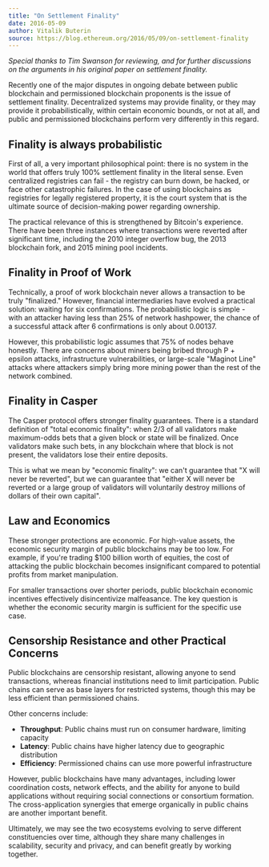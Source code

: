 ```yaml
---
title: "On Settlement Finality"
date: 2016-05-09
author: Vitalik Buterin
source: https://blog.ethereum.org/2016/05/09/on-settlement-finality
---
```


_Special thanks to Tim Swanson for reviewing, and for further discussions on the arguments in his original paper on settlement finality._

Recently one of the major disputes in ongoing debate between public blockchain and permissioned blockchain proponents is the issue of settlement finality. Decentralized systems may provide finality, or they may provide it probabilistically, within certain economic bounds, or not at all, and public and permissioned blockchains perform very differently in this regard.

## Finality is always probabilistic

First of all, a very important philosophical point: there is no system in the world that offers truly 100% settlement finality in the literal sense. Even centralized registries can fail - the registry can burn down, be hacked, or face other catastrophic failures. In the case of using blockchains as registries for legally registered property, it is the court system that is the ultimate source of decision-making power regarding ownership.

The practical relevance of this is strengthened by Bitcoin's experience. There have been three instances where transactions were reverted after significant time, including the 2010 integer overflow bug, the 2013 blockchain fork, and 2015 mining pool incidents.

## Finality in Proof of Work

Technically, a proof of work blockchain never allows a transaction to be truly "finalized." However, financial intermediaries have evolved a practical solution: waiting for six confirmations. The probabilistic logic is simple - with an attacker having less than 25% of network hashpower, the chance of a successful attack after 6 confirmations is only about 0.00137.

However, this probabilistic logic assumes that 75% of nodes behave honestly. There are concerns about miners being bribed through P + epsilon attacks, infrastructure vulnerabilities, or large-scale "Maginot Line" attacks where attackers simply bring more mining power than the rest of the network combined.

## Finality in Casper

The Casper protocol offers stronger finality guarantees. There is a standard definition of "total economic finality": when 2/3 of all validators make maximum-odds bets that a given block or state will be finalized. Once validators make such bets, in any blockchain where that block is not present, the validators lose their entire deposits.

This is what we mean by "economic finality": we can't guarantee that "X will never be reverted", but we can guarantee that "either X will never be reverted or a large group of validators will voluntarily destroy millions of dollars of their own capital".

## Law and Economics

These stronger protections are economic. For high-value assets, the economic security margin of public blockchains may be too low. For example, if you're trading $100 billion worth of equities, the cost of attacking the public blockchain becomes insignificant compared to potential profits from market manipulation.

For smaller transactions over shorter periods, public blockchain economic incentives effectively disincentivize malfeasance. The key question is whether the economic security margin is sufficient for the specific use case.

## Censorship Resistance and other Practical Concerns

Public blockchains are censorship resistant, allowing anyone to send transactions, whereas financial institutions need to limit participation. Public chains can serve as base layers for restricted systems, though this may be less efficient than permissioned chains.

Other concerns include:
- **Throughput**: Public chains must run on consumer hardware, limiting capacity
- **Latency**: Public chains have higher latency due to geographic distribution
- **Efficiency**: Permissioned chains can use more powerful infrastructure

However, public blockchains have many advantages, including lower coordination costs, network effects, and the ability for anyone to build applications without requiring social connections or consortium formation. The cross-application synergies that emerge organically in public chains are another important benefit.

Ultimately, we may see the two ecosystems evolving to serve different constituencies over time, although they share many challenges in scalability, security and privacy, and can benefit greatly by working together.
